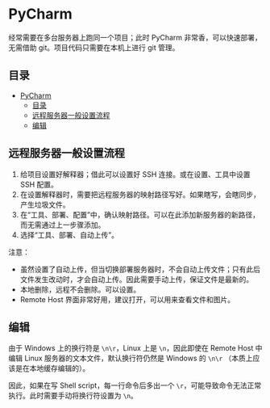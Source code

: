 # PyCharm

经常需要在多台服务器上跑同一个项目；此时 PyCharm 非常香，可以快速部署，无需借助 git。项目代码只需要在本机上进行 git 管理。

## 目录

- [PyCharm](#pycharm)
  - [目录](#目录)
  - [远程服务器一般设置流程](#远程服务器一般设置流程)
  - [编辑](#编辑)

## 远程服务器一般设置流程

1. 给项目设置好解释器；借此可以设置好 SSH 连接。或在设置、工具中设置 SSH 配置。
2. 在设置解释器时，需要把远程服务器的映射路径写好。如果瞎写，会瞎同步，产生垃圾文件。
3. 在“工具、部署、配置”中，确认映射路径。可以在此添加新服务器的新路径，而无需通过上一步骤添加。
4. 选择“工具、部署、自动上传”。

注意：

- 虽然设置了自动上传，但当切换部署服务器时，不会自动上传文件；只有此后文件发生改动时，才会自动上传。因此需要手动上传，保证文件是最新的。
- 本地删除，远程不会删除。可以设置。
- Remote Host 界面非常好用，建议打开，可以用来查看文件和图片。

## 编辑

由于 Windows 上的换行符是 `\n\r`，Linux 上是 `\n`，因此即使在 Remote Host 中编辑 Linux 服务器的文本文件，默认换行符仍然是 Windows 的 `\n\r` （本质上应该是在本地缓存编辑的）。

因此，如果在写 Shell script，每一行命令后多出一个 `\r`，可能导致命令无法正常执行。此时需要手动将换行符设置为 `\n`。
